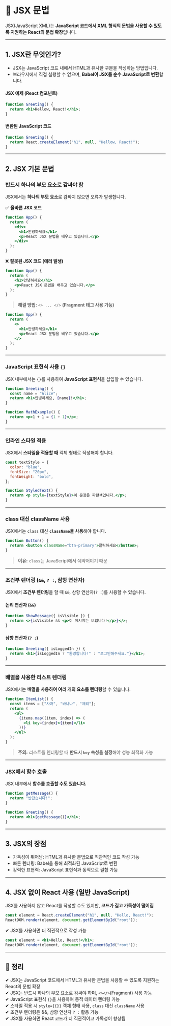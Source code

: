 # 📌 JSX 문법

JSX(JavaScript XML)는 **JavaScript 코드에서 XML 형식의 문법을 사용할 수 있도록 지원하는 React의 문법 확장**입니다.  

---

## 1. JSX란 무엇인가?
- JSX는 JavaScript 코드 내에서 HTML과 유사한 구문을 작성하는 방법입니다.
- 브라우저에서 직접 실행할 수 없으며, **Babel이 JSX를 순수 JavaScript로 변환**합니다.

#### JSX 예제 (React 컴포넌트)
```jsx
function Greeting() {
  return <h1>Hellow, React!</h1>;
}
```

#### 변환된 JavaScript 코드
```js
function Greeting() {
  return React.createElement("h1", null, "Hellow, React!");
}
```

---

## 2. JSX 기본 문법

### 반드시 하나의 부모 요소로 감싸야 함
JSX에서는 **하나의 부모 요소**로 감싸지 않으면 오류가 발생합니다.

✅ **올바른 JSX 코드**
```jsx
function App() {
  return (
    <div>
      <h1>안녕하세요</h1>
      <p>React JSX 문법을 배우고 있습니다.</p>
    </div>
  );
}
```

❌ **잘못된 JSX 코드 (에러 발생)**
```jsx
function App() {
  return (
    <h1>안녕하세요</h1>
    <p>React JSX 문법을 배우고 있습니다.</p>
  );
}
```
> **해결 방법:** `<> ... </>` **(Fragment 태그 사용 가능)**  
```jsx
function App() {
  return (
    <>
      <h1>안녕하세요</h1>
      <p>React JSX 문법을 배우고 있습니다.</p>
    </>
  );
}
```

---

### JavaScript 표현식 사용 `{}`  
JSX 내부에서는 `{}`를 사용하여 **JavaScript 표현식**을 삽입할 수 있습니다.

```jsx
function Greeting() {
  const name = "Alice";
  return <h1>안녕하세요, {name}!</h1>;
}
```

```jsx
function MathExample() {
  return <p>1 + 1 = {1 + 1}</p>;
}
```

---

### 인라인 스타일 적용  
JSX에서 **스타일을 적용할 때** 객체 형태로 작성해야 합니다.

```jsx
const textStyle = {
  color: "blue",
  fontSize: "20px",
  fontWeight: "bold",
};

function StyledText() {
  return <p style={textStyle}>이 문장은 파란색입니다.</p>;
}
```

---

### class 대신 className 사용  
JSX에서는 `class` 대신 **`className`을 사용**해야 합니다.

```jsx
function Button() {
  return <button className="btn-primary">클릭하세요</button>;
}
```

> **이유:** `class`는 JavaScript에서 예약어이기 때문

---

### 조건부 렌더링 (`&&`, `? :`, 삼항 연산자)  
JSX에서 **조건부 렌더링**을 할 때 `&&`, 삼항 연산자(`? :`)를 사용할 수 있습니다.

#### 논리 연산자 (`&&`)
```jsx
function ShowMessage({ isVisible }) {
  return <>{isVisible && <p>이 메시지는 보입니다!</p>}</>;
}
```

#### 삼항 연산자 (`? :`)
```jsx
function Greeting({ isLoggedIn }) {
  return <h1>{isLoggedIn ? "환영합니다!" : "로그인해주세요."}</h1>;
}
```

---

### 배열을 사용한 리스트 렌더링  
JSX에서는 **배열을 사용하여 여러 개의 요소를 렌더링**할 수 있습니다.

```jsx
function ItemList() {
  const items = ["사과", "바나나", "체리"];
  return (
    <ul>
      {items.map((item, index) => (
        <li key={index}>{item}</li>
      ))}
    </ul>
  );
}
```

> **주의:** 리스트를 렌더링할 때 **반드시 `key` 속성을 설정**해야 성능 최적화 가능

---

### JSX에서 함수 호출  
JSX 내부에서 **함수를 호출할 수도 있습니다.**

```jsx
function getMessage() {
  return "반갑습니다!";
}

function Greeting() {
  return <h1>{getMessage()}</h1>;
}
```

---

## 3. JSX의 장점  
- 가독성이 뛰어남: HTML과 유사한 문법으로 직관적인 코드 작성 가능  
- 빠른 렌더링: Babel을 통해 최적화된 JavaScript로 변환  
- 강력한 표현력: JavaScript 표현식과 동적으로 결합 가능  

---

## 4. JSX 없이 React 사용 (일반 JavaScript)  
JSX를 사용하지 않고 React를 작성할 수도 있지만, **코드가 길고 가독성이 떨어짐**  

```js
const element = React.createElement("h1", null, "Hello, React!");
ReactDOM.render(element, document.getElementById("root"));
```

✔ JSX를 사용하면 더 직관적으로 작성 가능
```jsx
const element = <h1>Hello, React!</h1>;
ReactDOM.render(element, document.getElementById("root"));
```

---

## 🎯 정리
✔ JSX는 JavaScript 코드에서 HTML과 유사한 문법을 사용할 수 있도록 지원하는 React의 문법 확장  
✔ JSX는 반드시 하나의 부모 요소로 감싸야 하며, `<></>`(Fragment) 사용 가능  
✔ JavaScript 표현식 `{}`을 사용하여 동적 데이터 렌더링 가능  
✔ 스타일 적용 시 `style={{}}` 객체 형태 사용, `class` 대신 `className` 사용  
✔ 조건부 렌더링은 &&, 삼항 연산자 `? :` 활용 가능  
✔ JSX를 사용하면 React 코드가 더 직관적이고 가독성이 향상됨  
